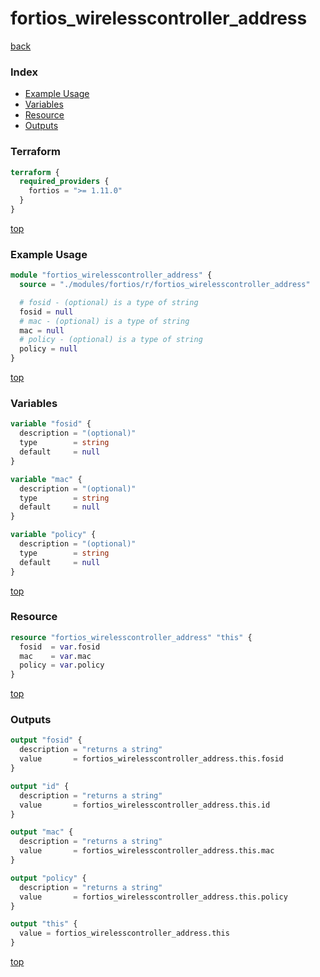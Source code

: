 # fortios_wirelesscontroller_address

[back](../fortios.md)

### Index

- [Example Usage](#example-usage)
- [Variables](#variables)
- [Resource](#resource)
- [Outputs](#outputs)

### Terraform

```terraform
terraform {
  required_providers {
    fortios = ">= 1.11.0"
  }
}
```

[top](#index)

### Example Usage

```terraform
module "fortios_wirelesscontroller_address" {
  source = "./modules/fortios/r/fortios_wirelesscontroller_address"

  # fosid - (optional) is a type of string
  fosid = null
  # mac - (optional) is a type of string
  mac = null
  # policy - (optional) is a type of string
  policy = null
}
```

[top](#index)

### Variables

```terraform
variable "fosid" {
  description = "(optional)"
  type        = string
  default     = null
}

variable "mac" {
  description = "(optional)"
  type        = string
  default     = null
}

variable "policy" {
  description = "(optional)"
  type        = string
  default     = null
}
```

[top](#index)

### Resource

```terraform
resource "fortios_wirelesscontroller_address" "this" {
  fosid  = var.fosid
  mac    = var.mac
  policy = var.policy
}
```

[top](#index)

### Outputs

```terraform
output "fosid" {
  description = "returns a string"
  value       = fortios_wirelesscontroller_address.this.fosid
}

output "id" {
  description = "returns a string"
  value       = fortios_wirelesscontroller_address.this.id
}

output "mac" {
  description = "returns a string"
  value       = fortios_wirelesscontroller_address.this.mac
}

output "policy" {
  description = "returns a string"
  value       = fortios_wirelesscontroller_address.this.policy
}

output "this" {
  value = fortios_wirelesscontroller_address.this
}
```

[top](#index)